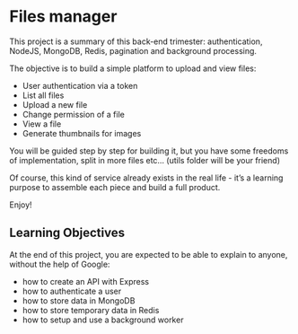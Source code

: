 # Files manager

<p>This project is a summary of this back-end trimester: authentication, NodeJS, MongoDB, Redis, pagination and background processing.</p>

<p>The objective is to build a simple platform to upload and view files:</p>
<ul>
    <li>User authentication via a token</li>
    <li>List all files</li>
    <li>Upload a new file</li>
    <li>Change permission of a file</li>
    <li>View a file</li>
    <li>Generate thumbnails for images</li>
</ul>
<p>
You will be guided step by step for building it, but you have some freedoms of implementation, split in more files etc… (utils folder will be your friend)<br>

Of course, this kind of service already exists in the real life - it’s a learning purpose to assemble each piece and build a full product.<br>

Enjoy!
</p>

## Learning Objectives

<p>At the end of this project, you are expected to be able to explain to anyone, without the help of Google:</p>
<ul>
    <li>how to create an API with Express</li>
    <li>how to authenticate a user</li>
    <li>how to store data in MongoDB</li>
    <li>how to store temporary data in Redis</li>
    <li>how to setup and use a background worker</li>
</ul>